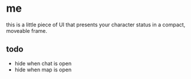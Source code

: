 # me
this is a little piece of UI that presents your character status in a compact,
moveable frame.

## todo
- hide when chat is open
- hide when map is open
